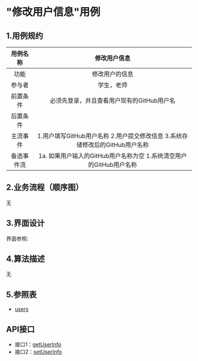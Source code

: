 # "修改用户信息"用例
## 1.用例规约
|用例名称|修改用户信息|
|:---:|:---:|
|功能|修改用户的信息|
|参与者|学生，老师|
|前置条件|必须先登录，并且查看用户现有的GitHub用户名|
|后置条件||
|主流事件|1.用户填写GitHub用户名称 2.用户提交修改信息 3.系统存储修改后的GitHub用户名称|
|备选事件流|1a. 如果用户输入的GitHub用户名称为空 1.系统清空用户的GitHub用户名称|
## 2.业务流程（顺序图）
无
## 3.界面设计
界面参照:
## 4.算法描述
无
## 5.参照表
* [users](../README.md)
## API接口
* 接口1：[getUserInfo](../接口/getUserInfo.md)
* 接口2：[setUserInfo](../接口/setUserInfo.md)

